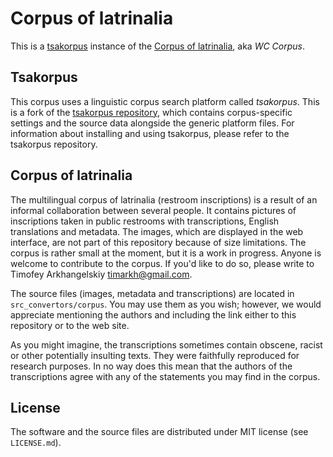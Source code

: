 # Corpus of latrinalia

This is a [tsakorpus](https://bitbucket.org/tsakorpus/tsakorpus/src/master/) instance of the [Corpus of latrinalia](https://linghub.ru/wc_corpus/index_en.html), aka *WC Corpus*.

## Tsakorpus

This corpus uses a linguistic corpus search platform called *tsakorpus*. This is a fork of the [tsakorpus repository](https://bitbucket.org/tsakorpus/tsakorpus/src/master/), which contains corpus-specific settings and the source data alongside the generic platform files. For information about installing and using tsakorpus, please refer to the tsakorpus repository.

## Corpus of latrinalia

The multilingual corpus of latrinalia (restroom inscriptions) is a result of an informal collaboration between several people. It contains pictures of inscriptions taken in public restrooms with transcriptions, English translations and metadata. The images, which are displayed in the web interface, are not part of this repository because of size limitations. The corpus is rather small at the moment, but it is a work in progress. Anyone is welcome to contribute to the corpus. If you'd like to do so, please write to Timofey Arkhangelskiy <timarkh@gmail.com>.

The source files (images, metadata and transcriptions) are located in ``src_convertors/corpus``. You may use them as you wish; however, we would appreciate mentioning the authors and including the link either to this repository or to the web site.

As you might imagine, the transcriptions sometimes contain obscene, racist or other potentially insulting texts. They were faithfully reproduced for research purposes. In no way does this mean that the authors of the transcriptions agree with any of the statements you may find in the corpus.

## License

The software and the source files are distributed under MIT license (see ``LICENSE.md``).
